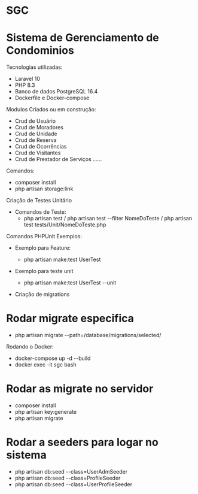 # SGC


# Sistema de Gerenciamento de Condominios

Tecnologias utilizadas:
 - Laravel 10
 - PHP 8.3
 - Banco de dados PostgreSQL 16.4
 - Dockerfile e Docker-compose

Modulos Criados ou em construção:
 - Crud de Usuário
 - Crud de Moradores
 - Crud de Unidade
 - Crud de Reserva
 - Crud de Ocorrências
 - Crud de Visitantes
 - Crud de Prestador de Serviços
 ......

Comandos:
- composer install
- php artisan storage:link

Criação de Testes Unitário
  - Comandos de Teste:
    - php artisan test / php artisan test --filter NomeDoTeste / php artisan test tests/Unit/NomeDoTeste.php

Comandos PHPUnit Exemplos: 
- Exemplo para Feature:
  - php artisan make:test UserTest
- Exemplo para teste unit
  - php artisan make:test UserTest --unit

- Criação de migrations
 # Rodar migrate especifica
- php artisan migrate --path=/database/migrations/selected/


Rodando o Docker:
- docker-compose up -d --build
- docker exec -it sgc bash

# Rodar as migrate no servidor
- composer install
- php artisan key:generate
- php artisan migrate

# Rodar a seeders para logar no sistema
- php artisan db:seed --class=UserAdmSeeder
- php artisan db:seed --class=ProfileSeeder
- php artisan db:seed --class=UserProfileSeeder

